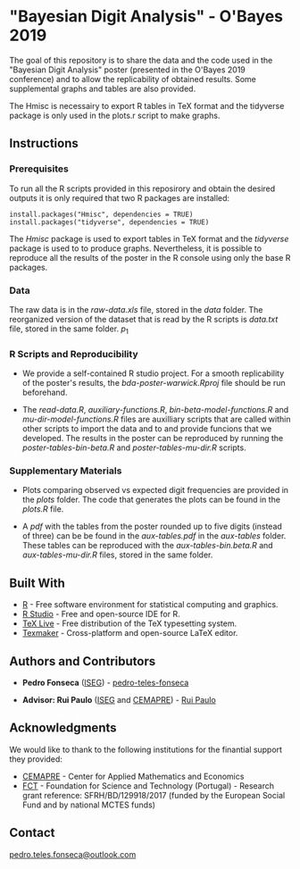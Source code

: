 # "Bayesian Digit Analysis" - O'Bayes 2019 

The goal of this repository is to share the data and the code used in the "Bayesian Digit Analysis" poster (presented in the O'Bayes 2019 conference) and to allow the replicability of obtained results. Some supplemental graphs and tables are also provided.  

The Hmisc is necessairy to export R tables in TeX format and the tidyverse package is only used in the plots.r script to make graphs. 

## Instructions

### Prerequisites

To run all the R scripts provided in this reposirory and obtain the desired outputs it is only required that two R packages are installed:

```
install.packages("Hmisc", dependencies = TRUE)
install.packages("tidyverse", dependencies = TRUE) 
```
The *Hmisc* package is used to export tables in TeX format and the *tidyverse* package is used to to produce graphs. Nevertheless, it is possible to reproduce all the results of the poster in the R console using only the base R packages.

### Data

The raw data is in the *raw-data.xls* file, stored in the *data* folder. The reorganized version of the dataset that is read by the R scripts is *data.txt* file, stored in the same folder. $p_1$

### R Scripts and Reproducibility

* We provide a self-contained R studio project. For a smooth replicability of the poster's results, the *bda-poster-warwick.Rproj* file should be run beforehand. 

* The *read-data.R*, *auxiliary-functions.R*, *bin-beta-model-functions.R* and *mu-dir-model-functions.R* files are auxilliary scripts that are called within other scripts to import the data and to and provide funcions that we developed. The results in the poster can be reproduced by running the *poster-tables-bin-beta.R* and *poster-tables-mu-dir.R* scripts.

### Supplementary Materials

* Plots comparing observed vs expected digit frequencies are provided in the *plots* folder. The code that generates the plots can be found in the *plots.R* file.

* A *pdf* with the tables from the poster rounded up to five digits (instead of three) can be be found in the *aux-tables.pdf* in the *aux-tables* folder. These tables can be reproduced with the *aux-tables-bin.beta.R* and *aux-tables-mu-dir.R* files, stored in the same folder.

## Built With

* [R](https://www.r-project.org) - Free software environment for statistical computing and graphics.
* [R Studio](https://www.rstudio.com) - Free and open-source IDE for R.
* [TeX Live](https://www.tug.org/texlive/) - Free distribution of the TeX typesetting system.
* [Texmaker](https://www.xm1math.net/texmaker/) - Cross-platform and open-source LaTeX editor.

## Authors and Contributors

* **Pedro Fonseca** ([ISEG](https://www.iseg.ulisboa.pt/aquila/instituicao/ISEG/)) - [pedro-teles-fonseca](https://github.com/pedro-teles-fonseca) 

* **Advisor: Rui Paulo** ([ISEG](https://www.iseg.ulisboa.pt/aquila/instituicao/ISEG/) and [CEMAPRE](https://cemapre.iseg.ulisboa.pt)) - [Rui Paulo](https://www.iseg.ulisboa.pt/aquila/homepage/rui)

## Acknowledgments

We would like to thank to the following institutions for the finantial support they provided:

* [CEMAPRE](https://cemapre.iseg.ulisboa.pt) - Center for Applied Mathematics and Economics
* [FCT](https://www.fct.pt/index.phtml.en) - Foundation for Science and Technology (Portugal) - Research grant reference: SFRH/BD/129918/2017 (funded by the European Social Fund and by national MCTES funds)

## Contact

pedro.teles.fonseca@outlook.com



